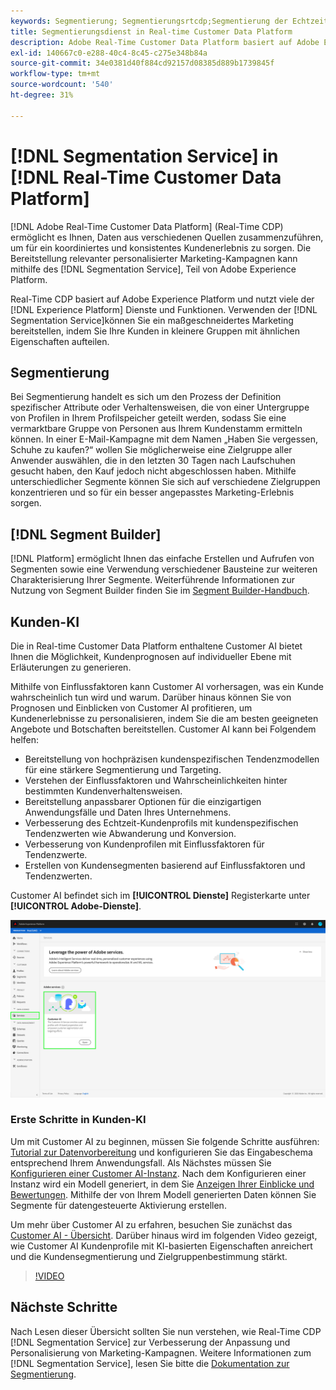 ```yaml
---
keywords: Segmentierung; Segmentierungsrtcdp;Segmentierung der Echtzeit-Kundendatenplattform
title: Segmentierungsdienst in Real-time Customer Data Platform
description: Adobe Real-Time Customer Data Platform basiert auf Adobe Experience Platform und nutzt viele der Experience Platform Services und Funktionen. Mit dem Segmentierungsdienst können Sie für ein maßgeschneidertes Marketing sorgen, indem Sie Ihre Kunden in kleinere Gruppen mit ähnlichen Eigenschaften aufteilen.
exl-id: 140667c0-e288-40c4-8c45-c275e348b84a
source-git-commit: 34e0381d40f884cd92157d08385d889b1739845f
workflow-type: tm+mt
source-wordcount: '540'
ht-degree: 31%

---
```


# [!DNL Segmentation Service] in [!DNL Real-Time Customer Data Platform]

[!DNL Adobe Real-Time Customer Data Platform] (Real-Time CDP) ermöglicht es Ihnen, Daten aus verschiedenen Quellen zusammenzuführen, um für ein koordiniertes und konsistentes Kundenerlebnis zu sorgen. Die Bereitstellung relevanter personalisierter Marketing-Kampagnen kann mithilfe des [!DNL Segmentation Service], Teil von Adobe Experience Platform.

Real-Time CDP basiert auf Adobe Experience Platform und nutzt viele der [!DNL Experience Platform] Dienste und Funktionen. Verwenden der [!DNL Segmentation Service]können Sie ein maßgeschneidertes Marketing bereitstellen, indem Sie Ihre Kunden in kleinere Gruppen mit ähnlichen Eigenschaften aufteilen.

## Segmentierung

Bei Segmentierung handelt es sich um den Prozess der Definition spezifischer Attribute oder Verhaltensweisen, die von einer Untergruppe von Profilen in Ihrem Profilspeicher geteilt werden, sodass Sie eine vermarktbare Gruppe von Personen aus Ihrem Kundenstamm ermitteln können. In einer E-Mail-Kampagne mit dem Namen „Haben Sie vergessen, Schuhe zu kaufen?“ wollen Sie möglicherweise eine Zielgruppe aller Anwender auswählen, die in den letzten 30 Tagen nach Laufschuhen gesucht haben, den Kauf jedoch nicht abgeschlossen haben. Mithilfe unterschiedlicher Segmente können Sie sich auf verschiedene Zielgruppen konzentrieren und so für ein besser angepasstes Marketing-Erlebnis sorgen.

## [!DNL Segment Builder]

[!DNL Platform] ermöglicht Ihnen das einfache Erstellen und Aufrufen von Segmenten sowie eine Verwendung verschiedener Bausteine zur weiteren Charakterisierung Ihrer Segmente. Weiterführende Informationen zur Nutzung von Segment Builder finden Sie im [Segment Builder-Handbuch](./segment-builder-guide.md).

## Kunden-KI

Die in Real-time Customer Data Platform enthaltene Customer AI bietet Ihnen die Möglichkeit, Kundenprognosen auf individueller Ebene mit Erläuterungen zu generieren.

Mithilfe von Einflussfaktoren kann Customer AI vorhersagen, was ein Kunde wahrscheinlich tun wird und warum. Darüber hinaus können Sie von Prognosen und Einblicken von Customer AI profitieren, um Kundenerlebnisse zu personalisieren, indem Sie die am besten geeigneten Angebote und Botschaften bereitstellen. Customer AI kann bei Folgendem helfen:

* Bereitstellung von hochpräzisen kundenspezifischen Tendenzmodellen für eine stärkere Segmentierung und Targeting.
* Verstehen der Einflussfaktoren und Wahrscheinlichkeiten hinter bestimmten Kundenverhaltensweisen.
* Bereitstellung anpassbarer Optionen für die einzigartigen Anwendungsfälle und Daten Ihres Unternehmens.
* Verbesserung des Echtzeit-Kundenprofils mit kundenspezifischen Tendenzwerten wie Abwanderung und Konversion.
* Verbesserung von Kundenprofilen mit Einflussfaktoren für Tendenzwerte.
* Erstellen von Kundensegmenten basierend auf Einflussfaktoren und Tendenzwerten.

Customer AI befindet sich im **[!UICONTROL Dienste]** Registerkarte unter **[!UICONTROL Adobe-Dienste]**.

![Customer AI-Position](../assets/overview/rtcdp-customer-ai.png)

### Erste Schritte in Kunden-KI

Um mit Customer AI zu beginnen, müssen Sie folgende Schritte ausführen: [Tutorial zur Datenvorbereitung](../../intelligent-services/data-preparation.md) und konfigurieren Sie das Eingabeschema entsprechend Ihrem Anwendungsfall. Als Nächstes müssen Sie [Konfigurieren einer Customer AI-Instanz](../../intelligent-services/customer-ai/user-guide/configure.md). Nach dem Konfigurieren einer Instanz wird ein Modell generiert, in dem Sie [Anzeigen Ihrer Einblicke und Bewertungen](../../intelligent-services/customer-ai/user-guide/discover-insights.md). Mithilfe der von Ihrem Modell generierten Daten können Sie Segmente für datengesteuerte Aktivierung erstellen.

Um mehr über Customer AI zu erfahren, besuchen Sie zunächst das [Customer AI - Übersicht](../../intelligent-services/customer-ai/overview.md). Darüber hinaus wird im folgenden Video gezeigt, wie Customer AI Kundenprofile mit KI-basierten Eigenschaften anreichert und die Kundensegmentierung und Zielgruppenbestimmung stärkt.

>[!VIDEO](https://video.tv.adobe.com/v/40374/?quality=12&learn=on)


## Nächste Schritte

Nach Lesen dieser Übersicht sollten Sie nun verstehen, wie Real-Time CDP [!DNL Segmentation Service] zur Verbesserung der Anpassung und Personalisierung von Marketing-Kampagnen. Weitere Informationen zum [!DNL Segmentation Service], lesen Sie bitte die [Dokumentation zur Segmentierung](../../segmentation/home.md).
